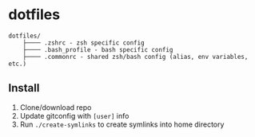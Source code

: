 # dotfiles

```
dotfiles/
    ├──── .zshrc - zsh specific config
    ├──── .bash_profile - bash specific config
    ├──── .commonrc - shared zsh/bash config (alias, env variables, etc.)
```

## Install
1. Clone/download repo
2. Update gitconfig with `[user]` info
3. Run `./create-symlinks` to create symlinks into home directory
